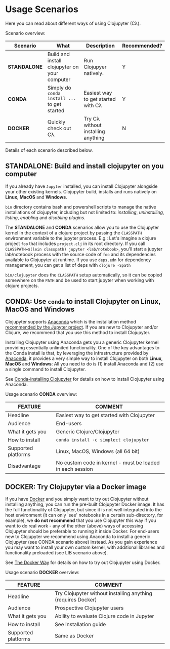 # Usage Scenarios

Here you can read about different ways of using Clojupyter (Cλ).

Scenario overview:

| Scenario    | What                                           | Description                              | Recommended?
|-------------|------------------------------------------------|------------------------------------------| -----
| **STANDALONE**| Build and install clojupyter on your computer | Run Clojupyer natively.                  | Y
| **CONDA**    | Simply do `conda install ...` to get started   | Easiest way to get started with Cλ       | Y
| **DOCKER**   | Quickly check out Cλ                           | Try Cλ without installing anything       | N


Details of each scenario described below.

## STANDALONE: Build and install clojupyter on you computer
If you already have `Jupyter` installed, you can install Clojupyter alongside your other existing kernels.
Clojupyter build, installs and runs natively on **Linux**, **MacOS** and **Windows**.

`bin` directory contains bash and powershell scripts to manage the native installations of clojupyter,
including but not limited to: *installing*, *uninstalling*, *listing*, *enabling* and *disabling plugins*.

The **STANDALONE** and **CONDA** scenarios allow you to use the Clojupyter kernel in the context of
a clojure project by passing the `CLASSPATH` environment variable to the jupyter process.
E.g.: Let's imagine a clojure project `foo` that includes `project.clj` in its root directory.
If you call `CLASSPATH=$(lein classpath) jupyter <lab/notebook>`, you'll start a jupyter lab/notebook
process with the source code of `foo` and its dependencies available to Clojupyter at runtime.
If you use `deps.edn` for dependency management, you can get a list of deps with `clojure -Spath`

`bin/clojupyter` does the `CLASSPATH` setup automatically, so it can be copied somewhere on the `PATH`
and be used to start jupyter when working with clojure projects.

## CONDA: Use `conda` to install Clojupyter on Linux, MacOS and Windows

Clojupyter supports [Anaconda](https://www.anaconda.org) which is the installation method
[recommended by the Jupyter project](https://jupyter.readthedocs.io/en/latest/install.html#installing-jupyter-using-anaconda-and-conda).
If you are new to Clojupyter and/or Clojure, we recommend that you use this method to install
Clojupyter.

Installing Clojupyter using Anaconda gets you a generic Clojupyter kernel providing essentially
unlimited functionality.  One of the key advantages to the Conda install is that, by leveraging the
infrastructure provided by [Anaconda](https://www.anaconda.org), it provides a very simple way to install
Clojupyter on both **Linux**, **MacOS** and **Windows**: All you need to do is (1) install
Anaconda and (2) use a single command to install Clojupyter.

See [Conda-installing Clojupyter](conda-installing.md) for details on how to install Clojupyter
using Anaconda.


Usage scenario **CONDA** overview:

| **FEATURE**             | **COMMENT**                                               |
|-------------------------|-----------------------------------------------------------|
| Headline                | Easiest way to get started with Clojupyter                |
| Audience                | End-users                                                 |
| What it gets you        | Generic Clojure/Clojupyter                                |
| How to install          | `conda install -c simplect clojupyter`                    |
| Supported platforms     | Linux, MacOS, Windows (all 64 bit)                        |
| Disadvantage            | No custom code in kernel - must be loaded in each session |


## DOCKER: Try Clojupyter via a Docker image

If you have [Docker](https://www.docker.com/) and you simply want to try out Clojupyter without
installing anything, you can run the pre-built Clojupyter Docker image.  It has the full
functionality of Clojupyter, but since it is not well integrated into the host environment (it can
only 'see' notebooks in a certain sub-directory, for example), we **do not recommend** that you use
Clojupyter this way if you want to do real work - any of the other (above) ways of accessing
Clojupyter should be preferable to running it inside Docker.  For end-users new to Clojupyter we
recommend using Anaconda to install a generic Clojupyter (see CONDA scenario above) instead.  As you
gain experience you may want to install your own custom kernel, with additional libraries and
functionality preloaded (see LIB scenario above).

See [The Docker Way](docker.md) for details on how to try out Clojupyter using Docker.

Usage scenario **DOCKER** overview:

| **FEATURE**             | **COMMENT**  |
|-------------------------|--------------------------------------------|
| Headline                | Try Clojupyter without installing anything (requires Docker)  |
| Audience                | Prospective Clojupyter users                                  |
| What it gets you        | Ability to evaluate Clojure code in Jupyter                   |
| How to install          | See Installation guide                                        |
| Supported platforms     | Same as Docker                                                |
